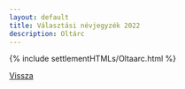 ```yaml
---
layout: default
title: Választási névjegyzék 2022
description: Oltárc
---
```


{% include settlementHTMLs/Oltaarc.html %}

[Vissza](../)